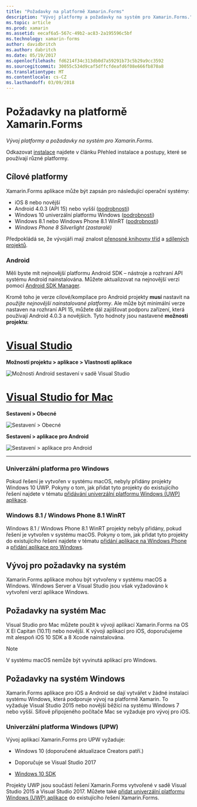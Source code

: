 ```yaml
---
title: "Požadavky na platformě Xamarin.Forms"
description: "Vývoj platformy a požadavky na systém pro Xamarin.Forms."
ms.topic: article
ms.prod: xamarin
ms.assetid: eecaf6a5-567c-49b2-ac83-2a195596c5bf
ms.technology: xamarin-forms
author: davidbritch
ms.author: dabritch
ms.date: 05/19/2017
ms.openlocfilehash: fd6214f34c313db0d7a59291b73c5b29a9cc3592
ms.sourcegitcommit: 30055c534d9caf5dffcfdeafd6f08e666fb870a8
ms.translationtype: MT
ms.contentlocale: cs-CZ
ms.lasthandoff: 03/09/2018
---
```

# <a name="xamarinforms-requirements"></a>Požadavky na platformě Xamarin.Forms

_Vývoj platformy a požadavky na systém pro Xamarin.Forms._

Odkazovat [instalace](~/cross-platform/get-started/installation/index.md) najdete v článku Přehled instalace a postupy, které se používají různé platformy.

## <a name="target-platforms"></a>Cílové platformy

Xamarin.Forms aplikace může být zapsán pro následující operační systémy:

-  iOS 8 nebo novější
-  Android 4.0.3 (API 15) nebo vyšší ([podrobnosti](#android))
-  Windows 10 univerzální platformu Windows ([podrobnosti](#windows10))
-  Windows 8.1 nebo Windows Phone 8.1 WinRT ([podrobnosti](#windows))
-  *Windows Phone 8 Silverlight (zastaralé)*

Předpokládá se, že vývojáři mají znalost [přenosné knihovny tříd](~/cross-platform/app-fundamentals/pcl.md) a [sdílených projektů](~/cross-platform/app-fundamentals/shared-projects.md).

<a name="android" />

### <a name="android"></a>Android

Měli byste mít nejnovější platformu Android SDK – nástroje a rozhraní API systému Android nainstalována. Můžete aktualizovat na nejnovější verzi pomocí [Android SDK Manager](~/android/get-started/installation/android-sdk.md).

Kromě toho je verze cílové/kompilace pro Android projekty **musí** nastavit na *použijte nejnovější nainstalované platformy*. Ale může být minimální verze nastaven na rozhraní API 15, můžete dál zajišťovat podporu zařízení, která používají Android 4.0.3 a novějších. Tyto hodnoty jsou nastavené **možnosti projektu**:

# <a name="visual-studiotabvswin"></a>[Visual Studio](#tab/vswin)

**Možnosti projektu > aplikace > Vlastnosti aplikace**

![](installation-images/options-android-vs-sml.png "Možnosti Android sestavení v sadě Visual Studio")

# <a name="visual-studio-for-mactabvsmac"></a>[Visual Studio for Mac](#tab/vsmac)

**Sestavení > Obecné**

![](installation-images/options-general-sml.png "Sestavení > Obecné")

**Sestavení > aplikace pro Android**

![](installation-images/options-android-sml.png "Sestavení > aplikace pro Android")

-----


<a name="windows10" />

### <a name="universal-windows-platform"></a>Univerzální platforma pro Windows

Pokud řešení je vytvořen v systému macOS, nebyly přidány projekty Windows 10 UWP. Pokyny o tom, jak přidat tyto projekty do existujícího řešení najdete v tématu [přidávání univerzální platformu Windows (UWP) aplikace](~/xamarin-forms/platform/windows/installation/universal.md).


<a name="windows" />

### <a name="windows-81--windows-phone-81-winrt"></a>Windows 8.1 / Windows Phone 8.1 WinRT

Windows 8.1 / Windows Phone 8.1 WinRT projekty nebyly přidány, pokud řešení je vytvořen v systému macOS. Pokyny o tom, jak přidat tyto projekty do existujícího řešení najdete v tématu [přidání aplikace na Windows Phone](~/xamarin-forms/platform/windows/installation/phone.md) a [přidání aplikace pro Windows](~/xamarin-forms/platform/windows/installation/tablet.md).


## <a name="development-system-requirements"></a>Vývoj pro požadavky na systém

Xamarin.Forms aplikace mohou být vytvořeny v systému macOS a Windows. Windows Server a Visual Studio jsou však vyžadováno k vytvoření verzí aplikace Windows.

## <a name="mac-system-requirements"></a>Požadavky na systém Mac

Visual Studio pro Mac můžete použít k vývoji aplikací Xamarin.Forms na OS X El Capitan (10.11) nebo novější. K vývoji aplikací pro iOS, doporučujeme mít alespoň iOS 10 SDK a 8 Xcode nainstalována.

> [!NOTE]
>  V systému macOS nemůže být vyvinutá aplikací pro Windows.

## <a name="windows-system-requirements"></a>Požadavky na systém Windows

Xamarin.Forms aplikace pro iOS a Android se dají vytvářet v žádné instalaci systému Windows, která podporuje vývoj na platformě Xamarin. To vyžaduje Visual Studio 2015 nebo novější běžící na systému Windows 7 nebo vyšší. Síťově připojeného počítače Mac se vyžaduje pro vývoj pro iOS.

### <a name="universal-windows-platform-uwp"></a>Univerzální platforma Windows (UPW)

Vývoj aplikací Xamarin.Forms pro UPW vyžaduje:

* Windows 10 (doporučené aktualizace Creators patří.)

* Doporučuje se Visual Studio 2017

* [Windows 10 SDK](https://dev.windows.com/downloads/windows-10-sdk)

Projekty UWP jsou součástí řešení Xamarin.Forms vytvořené v sadě Visual Studio 2015 a Visual Studio 2017.
Můžete také [přidat univerzální platformu Windows (UWP) aplikace](~/xamarin-forms/platform/windows/installation/universal.md) do existujícího řešení Xamarin.Forms.


